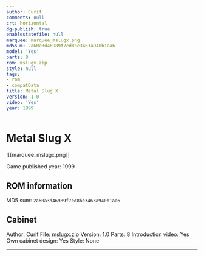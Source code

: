 ```yaml
---
author: Curif
comments: null
crt: horizontal
dg-publish: true
enablestatefile: null
marquee: marquee_mslugx.png
md5sum: 2a60a3d46989f7ed8be3463a940b1aa6
model: 'Yes'
parts: 8
rom: mslugx.zip
style: null
tags:
- rom
- compatData
title: Metal Slug X
version: 1.0
video: 'Yes'
year: 1999
---
```


# Metal Slug X

![[marquee_mslugx.png]]

Game published year: 1999

## ROM information

MD5 sum: `2a60a3d46989f7ed8be3463a940b1aa6` 

## Cabinet

Author: Curif
File: mslugx.zip
Version: 1.0
Parts: 8
Introduction video: Yes
Own cabinet design: Yes
Style: None

---

